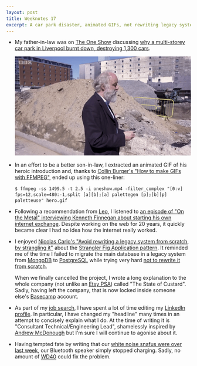 ```yaml
---
layout: post
title: Weeknotes 17
excerpt: A car park disaster, animated GIFs, not rewriting legacy systems and how the internet really works.
---
```

*   My father-in-law was on [The One Show](https://www.bbc.co.uk/programmes/m000fk4f) discussing [why a multi-storey car park in Liverpool burnt down, destroying 1,300 cars](https://www.newcivilengineer.com/archive/liverpool-car-park-fire-a-perfect-storm-02-02-2018/).

    <p class="center"><a href="https://www.bbc.co.uk/programmes/m000fk4f"><img src="/i/hero.gif" width="480" height="270" alt></a></p>

*   In an effort to be a better son-in-law, I extracted an animated GIF of his heroic introduction and, thanks to [Collin Burger's "How to make GIFs with FFMPEG"](https://engineering.giphy.com/how-to-make-gifs-with-ffmpeg/), ended up using this one-liner:

    ```console
    $ ffmpeg -ss 1499.5 -t 2.5 -i oneshow.mp4 -filter_complex "[0:v] fps=12,scale=480:-1,split [a][b];[a] palettegen [p];[b][p] paletteuse" hero.gif
    ```

*   Following a recommendation from [Leo](https://twitter.com/leocassarani), I listened to [an episode of "On the Metal" interviewing Kenneth Finnegan about starting his own internet exchange](https://oxide.computer/blog/on-the-metal-6-kenneth-finnegan/). Despite working on the web for 20 years, it quickly became clear I had no idea how the internet really worked.

*   I enjoyed [Nicolas Carlo's "Avoid rewriting a legacy system from scratch, by strangling it"](https://understandlegacycode.com/blog/avoid-rewriting-a-legacy-system-from-scratch-by-strangling-it/) about the [Strangler Fig Application pattern](https://martinfowler.com/bliki/StranglerFigApplication.html). It reminded me of the time I failed to migrate the main database in a legacy system from [MongoDB](https://www.mongodb.com) to [PostgreSQL](https://www.postgresql.org) while trying very hard [not to rewrite it from scratch](https://www.joelonsoftware.com/2000/04/06/things-you-should-never-do-part-i/).

    When we finally cancelled the project, I wrote a long explanation to the whole company (not unlike an [Etsy PSA](https://qz.com/504661/why-etsy-engineers-send-company-wide-emails-confessing-mistakes-they-made/)) called "The State of Custard". Sadly, having left the company, that is now locked inside someone else's [Basecamp](https://basecamp.com) account.

*   As part of my [job search](/2020/02/10/weeknotes-15/), I have spent a lot of time editing my [LinkedIn profile](https://www.linkedin.com/in/paulmucur/). In particular, I have changed my "headline" many times in an attempt to concisely explain what I do. At the time of writing it is "Consultant Technical/Engineering Lead", shamelessly inspired by [Andrew McDonough](https://www.linkedin.com/in/andrewmcdonough/) but I'm sure I will continue to agonise about it.

*   Having tempted fate by writing that our [white noise snafus were over last week](/2020/02/16/weeknotes-16/), our Bluetooth speaker simply stopped charging. Sadly, no amount of [WD40](/2020/01/26/weeknotes-13/) could fix the problem.
